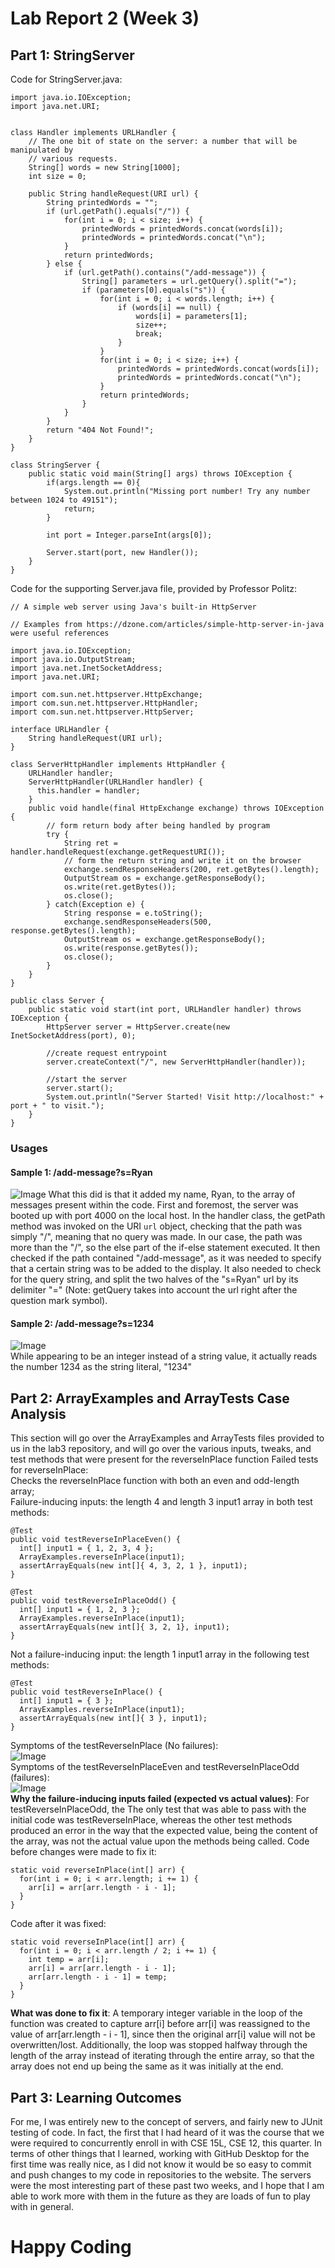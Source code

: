 # Lab Report 2 (Week 3)  
## Part 1: StringServer
Code for StringServer.java:  
```
import java.io.IOException;
import java.net.URI;


class Handler implements URLHandler {
    // The one bit of state on the server: a number that will be manipulated by
    // various requests.
    String[] words = new String[1000];
    int size = 0;

    public String handleRequest(URI url) {
        String printedWords = "";
        if (url.getPath().equals("/")) {
            for(int i = 0; i < size; i++) {
                printedWords = printedWords.concat(words[i]);
                printedWords = printedWords.concat("\n");
            }
            return printedWords;
        } else {
            if (url.getPath().contains("/add-message")) {
                String[] parameters = url.getQuery().split("=");
                if (parameters[0].equals("s")) {
                    for(int i = 0; i < words.length; i++) {
                        if (words[i] == null) {
                            words[i] = parameters[1];
                            size++;
                            break;
                        }
                    }
                    for(int i = 0; i < size; i++) {
                        printedWords = printedWords.concat(words[i]);
                        printedWords = printedWords.concat("\n");
                    }
                    return printedWords;
                }
            }
        }
        return "404 Not Found!";
    }
}

class StringServer {
    public static void main(String[] args) throws IOException {
        if(args.length == 0){
            System.out.println("Missing port number! Try any number between 1024 to 49151");
            return;
        }

        int port = Integer.parseInt(args[0]);

        Server.start(port, new Handler());
    }
}
```  
Code for the supporting Server.java file, provided by Professor Politz:  
```
// A simple web server using Java's built-in HttpServer

// Examples from https://dzone.com/articles/simple-http-server-in-java were useful references

import java.io.IOException;
import java.io.OutputStream;
import java.net.InetSocketAddress;
import java.net.URI;

import com.sun.net.httpserver.HttpExchange;
import com.sun.net.httpserver.HttpHandler;
import com.sun.net.httpserver.HttpServer;

interface URLHandler {
    String handleRequest(URI url);
}

class ServerHttpHandler implements HttpHandler {
    URLHandler handler;
    ServerHttpHandler(URLHandler handler) {
      this.handler = handler;
    }
    public void handle(final HttpExchange exchange) throws IOException {
        // form return body after being handled by program
        try {
            String ret = handler.handleRequest(exchange.getRequestURI());
            // form the return string and write it on the browser
            exchange.sendResponseHeaders(200, ret.getBytes().length);
            OutputStream os = exchange.getResponseBody();
            os.write(ret.getBytes());
            os.close();
        } catch(Exception e) {
            String response = e.toString();
            exchange.sendResponseHeaders(500, response.getBytes().length);
            OutputStream os = exchange.getResponseBody();
            os.write(response.getBytes());
            os.close();
        }
    }
}

public class Server {
    public static void start(int port, URLHandler handler) throws IOException {
        HttpServer server = HttpServer.create(new InetSocketAddress(port), 0);

        //create request entrypoint
        server.createContext("/", new ServerHttpHandler(handler));

        //start the server
        server.start();
        System.out.println("Server Started! Visit http://localhost:" + port + " to visit.");
    }
}
```  
### Usages
#### Sample 1: /add-message?s=Ryan  
![Image](./images/sample1.JPG) 
What this did is that it added my name, Ryan, to the array of messages present within the code. First and foremost, the server was booted up with port 4000 on the local host. In the handler class, the getPath method was invoked on the URI `url` object, checking that the path was simply "/", meaning that no query was made. In our case, the path was more than the "/", so the else part of the if-else statement executed. It then checked if the path contained "/add-message", as it was needed to specify that a certain string was to be added to the display. It also needed to check for the query string, and split the two halves of the "s=Ryan" url by its delimiter "=" (Note: getQuery takes into account the url right after the question mark symbol).
#### Sample 2: /add-message?s=1234  
![Image](./images/sample2.JPG)  
While appearing to be an integer instead of a string value, it actually reads the number 1234 as the string literal, "1234"

## Part 2: ArrayExamples and ArrayTests Case Analysis  
This section will go over the ArrayExamples and ArrayTests files provided to us in the lab3 repository, and will go over the various inputs, tweaks, and test methods that were present for the reverseInPlace function
Failed tests for reverseInPlace:  
Checks the reverseInPlace function with both an even and odd-length array;  
Failure-inducing inputs: the length 4 and length 3 input1 array in both test methods:  
```
@Test
public void testReverseInPlaceEven() {
  int[] input1 = { 1, 2, 3, 4 };
  ArrayExamples.reverseInPlace(input1);
  assertArrayEquals(new int[]{ 4, 3, 2, 1 }, input1);
}

@Test
public void testReverseInPlaceOdd() {
  int[] input1 = { 1, 2, 3 };
  ArrayExamples.reverseInPlace(input1);
  assertArrayEquals(new int[]{ 3, 2, 1}, input1);
}  
```  
Not a failure-inducing input: the length 1 input1 array in the following test methods:  
```
@Test
public void testReverseInPlace() {  
  int[] input1 = { 3 };  
  ArrayExamples.reverseInPlace(input1);  
  assertArrayEquals(new int[]{ 3 }, input1);
}
```  
Symptoms of the testReverseInPlace (No failures):  
![Image](./images/test1.JPG)  
Symptoms of the testReverseInPlaceEven and testReverseInPlaceOdd (failures):  
![Image](./images/test2.JPG)  
**Why the failure-inducing inputs failed (expected vs actual values)**: For testReverseInPlaceOdd, the 
The only test that was able to pass with the initial code was testReverseInPlace, whereas the other test methods produced an error in the way that the expected value, being the content of the array, was not the actual value upon the methods being called.
Code before changes were made to fix it:  
```
static void reverseInPlace(int[] arr) {
  for(int i = 0; i < arr.length; i += 1) {
    arr[i] = arr[arr.length - i - 1];
  }
}
```  
Code after it was fixed:  
```
static void reverseInPlace(int[] arr) {
  for(int i = 0; i < arr.length / 2; i += 1) {
    int temp = arr[i];
    arr[i] = arr[arr.length - i - 1];
    arr[arr.length - i - 1] = temp;
  }
}
```  
**What was done to fix it**: A temporary integer variable in the loop of the function was created to capture arr[i] before arr[i] was reassigned to the value of arr[arr.length - i - 1], since then the original arr[i] value will not be overwritten/lost.  Additionally, the loop was stopped halfway through the length of the array instead of iterating through the entire array, so that the array does not end up being the same as it was initially at the end.  

## Part 3: Learning Outcomes  
For me, I was entirely new to the concept of servers, and fairly new to JUnit testing of code. In fact, the first that I had heard of it was the course that we were required to concurrently enroll in with CSE 15L, CSE 12, this quarter. In terms of other things that I learned, working with GitHub Desktop for the first time was really nice, as I did not know it would be so easy to commit and push changes to my code in repositories to the website. The servers were the most interesting part of these past two weeks, and I hope that I am able to work more with them in the future as they are loads of fun to play with in general.  
# Happy Coding
